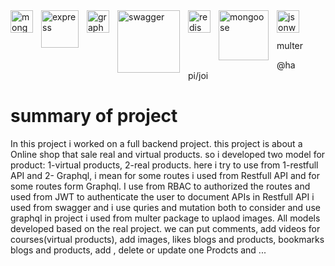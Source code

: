 
<img src="https://cdn.jsdelivr.net/gh/devicons/devicon/icons/mongodb/mongodb-original.svg" width="36" alt="mongodb" style="padding-right:10px;" align="left" />
<img src="https://w7.pngwing.com/pngs/545/451/png-transparent-node-js-express-js-javascript-solution-stack-web-application-others-angle-text-rectangle-thumbnail.png" width="60" alt="express" style="padding-right:10px;" align="left" />
  <img src="https://encrypted-tbn0.gstatic.com/images?q=tbn:ANd9GcRrpnAPgdr7CiihBZIWLBPmait-wFwfyhAKmA" width="36" alt="graphql" style="padding-right:10px;" align="left" />
  <img src="https://encrypted-tbn0.gstatic.com/images?q=tbn:ANd9GcT9GpKtRaMh2V8u7tynQUTD65MCgDXJ9BRHYg&usqp=CAU" width="100" alt="swagger" style="padding-right:10px;" align="left" />
  <img src="https://cdn.iconscout.com/icon/free/png-512/free-redis-3-1175053.png?f=avif&w=256" width="36" alt="redis" style="padding-right:10px;" align="left" />
  <img src="https://encrypted-tbn0.gstatic.com/images?q=tbn:ANd9GcRAmIXNHmj9NRUqg_frbn1AiL8p6eY6895JzQ&usqp=CAU" width="80" alt="mongoose" style="padding-right:10px;" align="left" />
  <img src="https://encrypted-tbn0.gstatic.com/images?q=tbn:ANd9GcQOOtf6C9IV5kPWTIPdJ0qpm5cqOMvXryX1IQYvTdseqMJXJxS1C381CmiN58r_EgaPTEg&usqp=CAU" width="36" alt="jsonwebtoken" style="padding-right:10px;" align="left" />
<br />
<br />

<p width="960" style="padding-right: 10px;" align="left" >multer</p>
<p width="960" style="padding-right:40px;" align="left" >@hapi/joi</p>

# summary of project
In this project i worked on a full backend project. this project is about a Online shop that sale real and virtual products. so i developed two model for product: 1-virtual products, 2-real products.
here i try to use from 1-restfull API and 2- Graphql, i mean for some routes i used from Restfull API and for some routes form Graphql.
I use from RBAC to authorized the routes and used from JWT to authenticate the user
to document APIs in Restfull API i used from swagger
and i use quries and mutation both to consider and use graphql in project
i used from multer package to uplaod images.
All models developed based on the real project.
we can put comments, add videos for courses(virtual products), add images, likes blogs and products, bookmarks blogs and products, add , delete or update one Prodcts and ...

